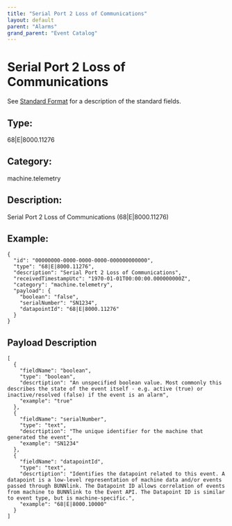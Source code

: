 ```yaml
---
title: "Serial Port 2 Loss of Communications"
layout: default
parent: "Alarms"
grand_parent: "Event Catalog"
---
```


# Serial Port 2 Loss of Communications

See [Standard Format](/event-subscriptions/event-format) for a description of the standard fields.

## Type:

68\|E\|8000.11276

## Category:

machine.telemetry

## Description: 

Serial Port 2 Loss of Communications (68\|E\|8000.11276)

## Example:

```
{
  "id": "00000000-0000-0000-0000-000000000000",
  "type": "68|E|8000.11276",
  "description": "Serial Port 2 Loss of Communications",
  "receivedTimestampUtc": "1970-01-01T00:00:00.000000000Z",
  "category": "machine.telemetry",
  "payload": {
    "boolean": "false",
    "serialNumber": "SN1234",
    "datapointId": "68|E|8000.11276"
  }
}
```

## Payload Description

```
[
  {
    "fieldName": "boolean",
    "type": "boolean",
    "descrtiption": "An unspecified boolean value. Most commonly this describes the state of the event itself - e.g. active (true) or inactive/resolved (false) if the event is an alarm",
    "example": "true"
  },
  {
    "fieldName": "serialNumber",
    "type": "text",
    "descrtiption": "The unique identifier for the machine that generated the event",
    "example": "SN1234"
  },
  {
    "fieldName": "datapointId",
    "type": "text",
    "descrtiption": "Identifies the datapoint related to this event. A datapoint is a low-level representation of machine data and/or events passed through BUNNlink. The Datapoint ID allows correlation of events from machine to BUNNlink to the Event API. The Datapoint ID is similar to event type, but is machine-specific.",
    "example": "68|E|8000.10000"
  }
]
```

